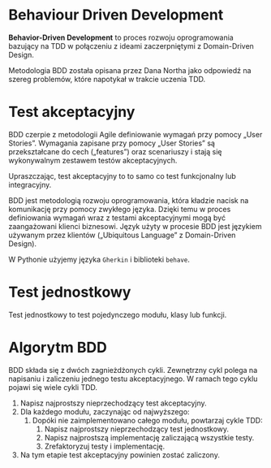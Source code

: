 # Behaviour Driven Development

**Behavior-Driven Development** to proces rozwoju oprogramowania bazujący na TDD w połączeniu z ideami zaczerpniętymi z Domain-Driven Design.

Metodologia BDD została opisana przez Dana Northa jako odpowiedź na szereg problemów, które napotykał w trakcie uczenia TDD. 

# Test akceptacyjny

BDD czerpie z metodologii Agile definiowanie wymagań przy pomocy „User Stories”. Wymagania zapisane przy pomocy „User Stories” są przekształcane do cech („features”) oraz scenariuszy i stają się wykonywalnym zestawem testów akceptacyjnych.

Upraszczając, test akceptacyjny to to samo co test funkcjonalny lub integracyjny.

BDD jest metodologią rozwoju oprogramowania, która kładzie nacisk na komunikację przy pomocy zwykłego języka. 
Dzięki temu w proces definiowania wymagań wraz z testami akceptacyjnymi mogą być zaangażowani klienci biznesowi.
Język użyty w procesie BDD jest językiem używanym przez klientów („Ubiquitous Language” z Domain-Driven Design).

W Pythonie użyjemy języka `Gherkin` i biblioteki `behave`.

# Test jednostkowy

Test jednostkowy to test pojedynczego modułu, klasy lub funkcji.

# Algorytm BDD

BDD składa się z dwóch zagnieżdżonych cykli.
Zewnętrzny cykl polega na napisaniu i zaliczeniu jednego testu akceptacyjnego.
W ramach tego cyklu pojawi się wiele cykli TDD.

1. Napisz najprostszy nieprzechodzący test akceptacyjny.
2. Dla każdego modułu, zaczynając od najwyższego:
    1. Dopóki nie zaimplementowano całego modułu, powtarzaj cykle TDD:
        1. Napisz najprostszy nieprzechodzący test jednostkowy.
        2. Napisz najprostszą implementację zaliczającą wszystkie testy.
        3. Zrefaktoryzuj testy i implementację.
3. Na tym etapie test akceptacyjny powinien zostać zaliczony.
    